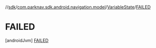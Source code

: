 //[sdk](../../../../index.md)/[com.parknav.sdk.android.navigation.model](../../index.md)/[VariableState](../index.md)/[FAILED](index.md)



# FAILED  
 [androidJvm] [FAILED](index.md)  
   

